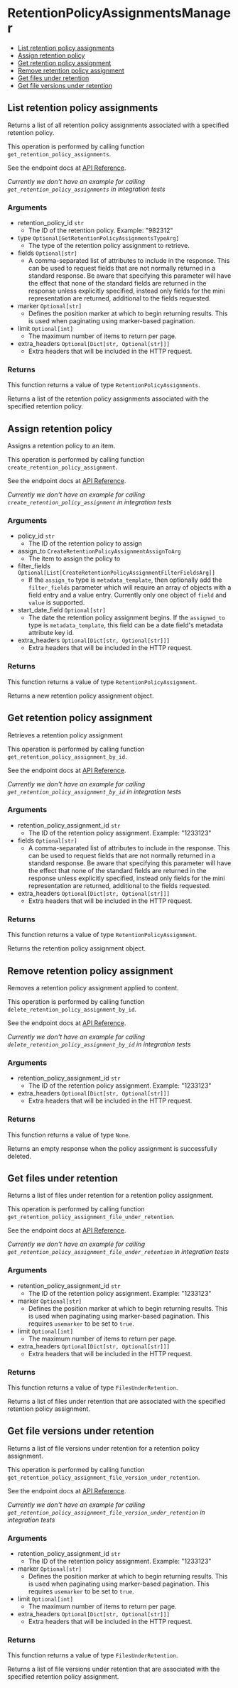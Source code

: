 # RetentionPolicyAssignmentsManager


- [List retention policy assignments](#list-retention-policy-assignments)
- [Assign retention policy](#assign-retention-policy)
- [Get retention policy assignment](#get-retention-policy-assignment)
- [Remove retention policy assignment](#remove-retention-policy-assignment)
- [Get files under retention](#get-files-under-retention)
- [Get file versions under retention](#get-file-versions-under-retention)

## List retention policy assignments

Returns a list of all retention policy assignments associated with a specified
retention policy.

This operation is performed by calling function `get_retention_policy_assignments`.

See the endpoint docs at
[API Reference](https://developer.box.com/reference/get-retention-policies-id-assignments/).

*Currently we don't have an example for calling `get_retention_policy_assignments` in integration tests*

### Arguments

- retention_policy_id `str`
  - The ID of the retention policy. Example: "982312"
- type `Optional[GetRetentionPolicyAssignmentsTypeArg]`
  - The type of the retention policy assignment to retrieve.
- fields `Optional[str]`
  - A comma-separated list of attributes to include in the response. This can be used to request fields that are not normally returned in a standard response.  Be aware that specifying this parameter will have the effect that none of the standard fields are returned in the response unless explicitly specified, instead only fields for the mini representation are returned, additional to the fields requested.
- marker `Optional[str]`
  - Defines the position marker at which to begin returning results. This is used when paginating using marker-based pagination.
- limit `Optional[int]`
  - The maximum number of items to return per page.
- extra_headers `Optional[Dict[str, Optional[str]]]`
  - Extra headers that will be included in the HTTP request.


### Returns

This function returns a value of type `RetentionPolicyAssignments`.

Returns a list of the retention policy assignments associated with the
specified retention policy.


## Assign retention policy

Assigns a retention policy to an item.

This operation is performed by calling function `create_retention_policy_assignment`.

See the endpoint docs at
[API Reference](https://developer.box.com/reference/post-retention-policy-assignments/).

*Currently we don't have an example for calling `create_retention_policy_assignment` in integration tests*

### Arguments

- policy_id `str`
  - The ID of the retention policy to assign
- assign_to `CreateRetentionPolicyAssignmentAssignToArg`
  - The item to assign the policy to
- filter_fields `Optional[List[CreateRetentionPolicyAssignmentFilterFieldsArg]]`
  - If the `assign_to` type is `metadata_template`, then optionally add the `filter_fields` parameter which will require an array of objects with a field entry and a value entry. Currently only one object of `field` and `value` is supported.
- start_date_field `Optional[str]`
  - The date the retention policy assignment begins.  If the `assigned_to` type is `metadata_template`, this field can be a date field's metadata attribute key id.
- extra_headers `Optional[Dict[str, Optional[str]]]`
  - Extra headers that will be included in the HTTP request.


### Returns

This function returns a value of type `RetentionPolicyAssignment`.

Returns a new retention policy assignment object.


## Get retention policy assignment

Retrieves a retention policy assignment

This operation is performed by calling function `get_retention_policy_assignment_by_id`.

See the endpoint docs at
[API Reference](https://developer.box.com/reference/get-retention-policy-assignments-id/).

*Currently we don't have an example for calling `get_retention_policy_assignment_by_id` in integration tests*

### Arguments

- retention_policy_assignment_id `str`
  - The ID of the retention policy assignment. Example: "1233123"
- fields `Optional[str]`
  - A comma-separated list of attributes to include in the response. This can be used to request fields that are not normally returned in a standard response.  Be aware that specifying this parameter will have the effect that none of the standard fields are returned in the response unless explicitly specified, instead only fields for the mini representation are returned, additional to the fields requested.
- extra_headers `Optional[Dict[str, Optional[str]]]`
  - Extra headers that will be included in the HTTP request.


### Returns

This function returns a value of type `RetentionPolicyAssignment`.

Returns the retention policy assignment object.


## Remove retention policy assignment

Removes a retention policy assignment
applied to content.

This operation is performed by calling function `delete_retention_policy_assignment_by_id`.

See the endpoint docs at
[API Reference](https://developer.box.com/reference/delete-retention-policy-assignments-id/).

*Currently we don't have an example for calling `delete_retention_policy_assignment_by_id` in integration tests*

### Arguments

- retention_policy_assignment_id `str`
  - The ID of the retention policy assignment. Example: "1233123"
- extra_headers `Optional[Dict[str, Optional[str]]]`
  - Extra headers that will be included in the HTTP request.


### Returns

This function returns a value of type `None`.

Returns an empty response when the policy assignment
is successfully deleted.


## Get files under retention

Returns a list of files under retention for a retention policy assignment.

This operation is performed by calling function `get_retention_policy_assignment_file_under_retention`.

See the endpoint docs at
[API Reference](https://developer.box.com/reference/get-retention-policy-assignments-id-files-under-retention/).

*Currently we don't have an example for calling `get_retention_policy_assignment_file_under_retention` in integration tests*

### Arguments

- retention_policy_assignment_id `str`
  - The ID of the retention policy assignment. Example: "1233123"
- marker `Optional[str]`
  - Defines the position marker at which to begin returning results. This is used when paginating using marker-based pagination.  This requires `usemarker` to be set to `true`.
- limit `Optional[int]`
  - The maximum number of items to return per page.
- extra_headers `Optional[Dict[str, Optional[str]]]`
  - Extra headers that will be included in the HTTP request.


### Returns

This function returns a value of type `FilesUnderRetention`.

Returns a list of files under retention that are associated with the
specified retention policy assignment.


## Get file versions under retention

Returns a list of file versions under retention for a retention policy
assignment.

This operation is performed by calling function `get_retention_policy_assignment_file_version_under_retention`.

See the endpoint docs at
[API Reference](https://developer.box.com/reference/get-retention-policy-assignments-id-file-versions-under-retention/).

*Currently we don't have an example for calling `get_retention_policy_assignment_file_version_under_retention` in integration tests*

### Arguments

- retention_policy_assignment_id `str`
  - The ID of the retention policy assignment. Example: "1233123"
- marker `Optional[str]`
  - Defines the position marker at which to begin returning results. This is used when paginating using marker-based pagination.  This requires `usemarker` to be set to `true`.
- limit `Optional[int]`
  - The maximum number of items to return per page.
- extra_headers `Optional[Dict[str, Optional[str]]]`
  - Extra headers that will be included in the HTTP request.


### Returns

This function returns a value of type `FilesUnderRetention`.

Returns a list of file versions under retention that are associated with
the specified retention policy assignment.


